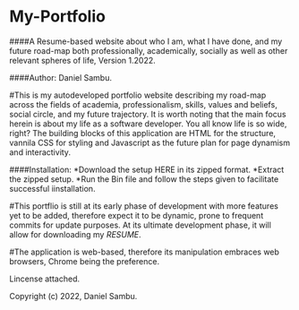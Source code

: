 # My-Portfolio

####A Resume-based website about who I am, what I have done, and my future road-map both professionally, academically, socially as well as other relevant spheres of life, Version 1.2022.

####Author: Daniel Sambu.

#This is my autodeveloped portfolio website describing my road-map across the fields of academia, professionalism, skills, values and beliefs, social circle, and my future trajectory. It is worth noting that the main focus herein is about my life as a software developer. You all know life is so wide, right? The building blocks of this application are HTML for the structure, vannila CSS for styling and Javascript as the future plan for page dynamism and interactivity.

####Installation: *Download the setup HERE in its zipped format. *Extract the zipped setup. *Run the Bin file and follow the steps given to facilitate successful iinstallation.

#This portflio is still at its early phase of development with more features yet to be added, therefore expect it to be dynamic, prone to frequent commits for update purposes. At its ultimate development phase, it will allow for downloading my *RESUME*.

#The application is web-based, therefore its manipulation embraces web browsers, Chrome being the preference.

Lincense attached.

Copyright (c) 2022, Daniel Sambu. 
